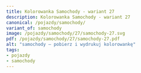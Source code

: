```yaml
---
title: Kolorowanka Samochody - wariant 27
description: Kolorowanka Samochody - wariant 27
canonical: /pojazdy/samochody/
variant_of: samochody
image: /pojazdy/samochody/27/samochody-27.svg
pdf: /pojazdy/samochody/27/samochody-27.pdf
alt: "samochody – pobierz i wydrukuj kolorowankę"
tags:
- pojazdy
- samochody
---
```

